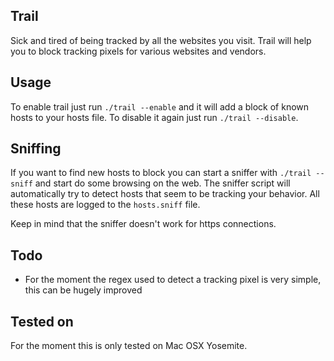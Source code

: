 Trail
-----
Sick and tired of being tracked by all the websites you visit. Trail will help you to block tracking pixels for various websites and vendors.

Usage
-----
To enable trail just run `./trail --enable` and it will add a block of known hosts to your hosts file. To disable it again just run `./trail --disable`.

Sniffing
--------
If you want to find new hosts to block you can start a sniffer with `./trail --sniff` and start do some browsing on the web. The sniffer script will automatically try to detect hosts that seem to be tracking your behavior. All these hosts are logged to the `hosts.sniff` file. 

Keep in mind that the sniffer doesn't work for https connections.

Todo
----
* For the moment the regex used to detect a tracking pixel is very simple, this can be hugely improved

Tested on
---------
For the moment this is only tested on Mac OSX Yosemite.